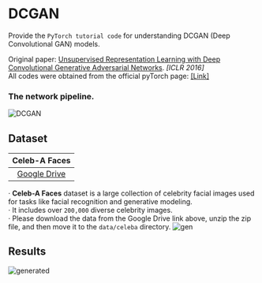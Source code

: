 # DCGAN 
Provide the ```PyTorch tutorial code``` for understanding DCGAN (Deep Convolutional GAN) models.

Original paper: [Unsupervised Representation Learning with Deep Convolutional Generative Adversarial Networks](https://arxiv.org/pdf/1511.06434.pdf). *[ICLR 2016]*  
All codes were obtained from the official pyTorch page: [[Link]](https://pytorch.org/tutorials/beginner/dcgan_faces_tutorial.html)

### The network pipeline.
![DCGAN](https://github.com/SkiddieAhn/SkiddieAhn/assets/52392658/b5556a1e-9066-402c-899d-ce206082e888)

## Dataset
|     Celeb-A Faces            |
|:------------------------:|
| [Google Drive](https://drive.google.com/file/d/0B7EVK8r0v71pZjFTYXZWM3FlRnM/view?resourcekey=0-dYn9z10tMJOBAkviAcfdyQ)   |
  
· **Celeb-A Faces** dataset is a large collection of celebrity facial images used for tasks like facial recognition and generative modeling.  
· It includes over ```200,000``` diverse celebrity images.  
· Please download the data from the Google Drive link above, unzip the zip file, and then move it to the ```data/celeba``` directory.
![gen](https://github.com/SkiddieAhn/SkiddieAhn/assets/52392658/7d902067-c890-4b08-9cd3-4c7d7b4d830d)  

## Results
![generated](https://github.com/SkiddieAhn/SkiddieAhn/assets/52392658/b3e93f50-1a4f-4864-a5ff-102b92e70aa6)

 
